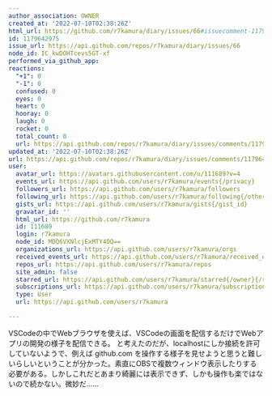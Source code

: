 ```yaml
---
author_association: OWNER
created_at: '2022-07-10T02:38:26Z'
html_url: https://github.com/r7kamura/diary/issues/66#issuecomment-1179642975
id: 1179642975
issue_url: https://api.github.com/repos/r7kamura/diary/issues/66
node_id: IC_kwDOHTcevs5GT-xf
performed_via_github_app: 
reactions:
  "+1": 0
  "-1": 0
  confused: 0
  eyes: 0
  heart: 0
  hooray: 0
  laugh: 0
  rocket: 0
  total_count: 0
  url: https://api.github.com/repos/r7kamura/diary/issues/comments/1179642975/reactions
updated_at: '2022-07-10T02:38:26Z'
url: https://api.github.com/repos/r7kamura/diary/issues/comments/1179642975
user:
  avatar_url: https://avatars.githubusercontent.com/u/111689?v=4
  events_url: https://api.github.com/users/r7kamura/events{/privacy}
  followers_url: https://api.github.com/users/r7kamura/followers
  following_url: https://api.github.com/users/r7kamura/following{/other_user}
  gists_url: https://api.github.com/users/r7kamura/gists{/gist_id}
  gravatar_id: ''
  html_url: https://github.com/r7kamura
  id: 111689
  login: r7kamura
  node_id: MDQ6VXNlcjExMTY4OQ==
  organizations_url: https://api.github.com/users/r7kamura/orgs
  received_events_url: https://api.github.com/users/r7kamura/received_events
  repos_url: https://api.github.com/users/r7kamura/repos
  site_admin: false
  starred_url: https://api.github.com/users/r7kamura/starred{/owner}{/repo}
  subscriptions_url: https://api.github.com/users/r7kamura/subscriptions
  type: User
  url: https://api.github.com/users/r7kamura

---
```

VSCodeの中でWebブラウザを使えば、VSCodeの画面を配信するだけでWebアプリの開発の様子を配信できる。
と考えたのだが、localhostにしか接続を許可していないようで、例えば github.com を操作する様子を見せようと思うと難しいらしいということが分かった。素直にOBSで複数ウィンドウ表示したりする必要がある。しかしこれだとあまり綺麗には表示できず、しかも操作も楽ではないので続かない。微妙だ……